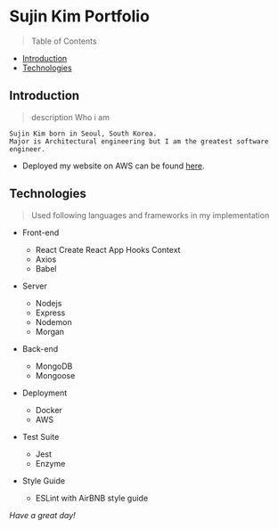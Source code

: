 # Sujin Kim Portfolio
> Table of Contents
- [Introduction](#Introduction)
- [Technologies](#Technologies)

## Introduction
> description Who i am
```
Sujin Kim born in Seoul, South Korea.
Major is Architectural engineering but I am the greatest software engineer.
```
* Deployed my website on AWS can be found [here](URL_for_link).

## Technologies
>  Used following languages and frameworks in my implementation

* Front-end
  + React
    Create React App
    Hooks
    Context
  + Axios
  + Babel

* Server
  + Nodejs
  + Express
  + Nodemon
  + Morgan

* Back-end
  + MongoDB
  + Mongoose

* Deployment
  + Docker
  + AWS

* Test Suite
  + Jest
  + Enzyme

* Style Guide
  + ESLint with AirBNB style guide

_Have a great day!_